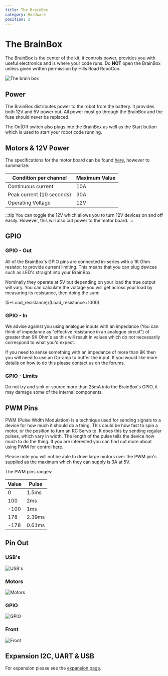 ```yaml
---
title: The BrainBox
category: Hardware
position: 2
---
```

# The BrainBox

The BrainBox is the center of the kit, it controls power, provides you with useful electronics and is where your code runs. Do **NOT** open the BrainBox unless given written permission by Hills Road RoboCon.

![The brain box](/images/brainbox.jpg)

## Power

The BrainBox distributes power to the robot from the battery. It provides both 12V and 5V power out. All power must go through the BrainBox and the fuse should never be replaced.

The On|Off switch also plugs into the BrainBox as well as the Start button which is used to start your robot code running.

## Motors & 12V Power

The specifications for the motor board can be found [here](/CytronBoardDocs.pdf), however to summarize:

| Condition per channel     | Maximum Value |
| ------------------------- | ------------- |
| Continuous current        | 10A           |
| Peak current (10 seconds) | 30A           |
| Operating Voltage         | 12V           |

:::tip
You can toggle the 12V which allows you to turn 12V devices on and off easily. However, this will also cut power to the motor board.
:::

## GPIO

### GPIO - Out

All of the BrainBox's GPIO pins are connected in-series with a 1K Ohm resistor, to provide current limiting. This means that you can plug devices such as LED's straight into your BrainBox.

Nominally they operate at 5V but depending on your load the true output will vary. You can calculate the voltage you will get across your load by measuring its resistance, then doing the sum:

(5*Load_resistance)/(Load_resistance+1000)   

### GPIO - In

We advise against you using analogue inputs with an impedance (You can think of impedance as "effective resistance in an analogue circuit") of greater than 9K Ohm's as this will result in values which do not necessarily correspond to what you'd expect. 

If you need to sense something with an impedance of more than 9K then you will need to use an Op-amp to buffer the input. If you would like more details on how to do this please contact us on the forums. 

### GPIO - Limits

Do not try and sink or source more than 25mA into the BrainBox's GPIO, it may damage some of the internal components.

## PWM Pins

PWM (Pulse Width Modulation) is a technique used for sending signals to a device for how much it should do a thing. This could be how fast to spin a motor, or the position to turn an RC Servo to. It does this by sending regular pulses, which vary in width. The length of the pulse tells the device how much to do the thing.  If you are interested you can find out more about using PWM for control [here](http://smartmicrocontroller.com/how-to-control-a-servo-using-pulse-width-modulation-pwm/).

Please note you will not be able to drive large motors over the PWM pin's supplied as the maximum which they can supply is 3A at 5V.

The PWM pins ranges:

| Value | Pulse  |
| ----- | ------ |
| 0     | 1.5ms  |
| 100   | 2ms    |
| \-100 | 1ms    |
| 178   | 2.39ms |
| \-178 | 0.61ms |

## Pin Out

### USB's

![USB's](/images/brainboxdocsusb.png)

### Motors

![Motors](/images/brainboxdocsmotors.png)

### GPIO

![GPIO](/images/brainboxdocsgpio.png)

### Front

![Front](/images/brainboxdocfront.png)

## Expansion I2C, UART & USB

For expansion please see the [expansion page](/docs/expanding-functionality.html).
